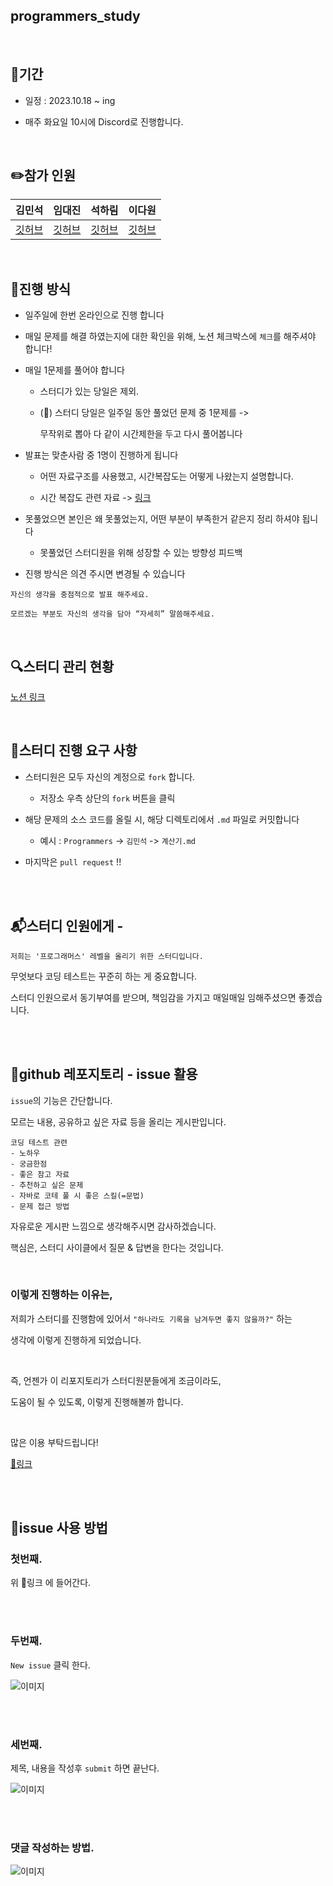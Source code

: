 ## programmers_study


<br/>

## 🚀기간

- 일정 : 2023.10.18 ~ ing

- 매주 화요일 10시에 Discord로 진행합니다.



<br/>

## ✏️참가 인원



| 김민석 | 임대진 | 석하림 | 이다원 |
| --- | --- | --- | --- |
| [깃허브](https://github.com/mingseok) | [깃허브](https://github.com/limgoing) | [깃허브](https://github.com/harim-000) | [깃허브](https://github.com/midnightDW) |






<br/>

## 🎯진행 방식

- 일주일에 한번 온라인으로 진행 합니다

- 매일 문제를 해결 하였는지에 대한 확인을 위해, 노션 체크박스에 `체크`를 해주셔야 합니다!


- 매일 1문제를 풀어야 합니다

    - 스터디가 있는 당일은 제외.

    - (🚨) 스터디 당일은 일주일 동안 풀었던 문제 중 
    1문제를 ->
    
        무작위로 뽑아 다 같이 시간제한을 두고 다시 풀어봅니다

- 발표는 맞춘사람 중 1명이 진행하게 됩니다

    - 어떤 자료구조를 사용했고, 시간복잡도는 어떻게 나왔는지 설명합니다.

    - 시간 복잡도 관련 자료 -> [링크](https://github.com/mingseok/TIL/blob/main/%EC%9E%90%EB%A3%8C%EA%B5%AC%EC%A1%B0%20&%20%EC%95%8C%EA%B3%A0%EB%A6%AC%EC%A6%98/Big_O.md)

- 못풀었으면 본인은 왜 못풀었는지, 어떤 부분이 부족한거 같은지 정리 하셔야 됩니다

    - 못풀었던 스터디원을 위해 성장할 수 있는 방향성 피드백

- 진행 방식은 의견 주시면 변경될 수 있습니다


```
자신의 생각을 중점적으로 발표 해주세요.

모르겠는 부분도 자신의 생각을 담아 “자세히” 말씀해주세요.
```


<br/>

## 🔍스터디 관리 현황


[노션 링크](https://regal-receipt-228.notion.site/programmers_study-bdc554af7b224955821eb409da305774?pvs=4)


<br/>


## 📮스터디 진행 요구 사항

- 스터디원은 모두 자신의 계정으로 `fork` 합니다.

    - 저장소 우측 상단의 `fork` 버튼을 클릭

- 해당 문제의 소스 코드를 올릴 시, 해당 디렉토리에서 `.md` 파일로 커밋합니다

    - 예시 : `Programmers` -> `김민석` -> `계산기.md`


- 마지막은 `pull request` !!


<br/><br/>

## 📬스터디 인원에게 -


```
저희는 '프로그래머스' 레벨을 올리기 위한 스터디입니다.
```


무엇보다 코딩 테스트는 꾸준히 하는 게 중요합니다.

스터디 인원으로서 동기부여를 받으며, 책임감을 가지고 매일매일 임해주셨으면 좋겠습니다.



<br/><br/>


## 💬github 레포지토리 - issue 활용



`issue`의 기능은 간단합니다. 

모르는 내용, 공유하고 싶은 자료 등을 올리는 게시판입니다.

```
코딩 테스트 관련
- 노하우
- 궁금한점
- 좋은 참고 자료
- 추천하고 싶은 문제
- 자바로 코테 풀 시 좋은 스킬(=문법)
- 문제 접근 방법
```
자유로운 게시판 느낌으로 생각해주시면 감사하겠습니다.


핵심은, 스터디 사이클에서 질문 & 답변을 한다는 것입니다.


<br/>

### 이렇게 진행하는 이유는,

저희가 스터디를 진행함에 있어서 `"하나라도 기록을 남겨두면 좋지 않을까?"` 하는 


생각에 이렇게 진행하게 되었습니다.
 
<br/>

즉, 언젠가 이 리포지토리가 스터디원분들에게 조금이라도, 

도움이 될 수 있도록, 이렇게 진행해볼까 합니다. 

<br/>


많은 이용 부탁드립니다!

[📌링크](https://github.com/mingseok/programmers_study/issues)


<br/><br/>

## 📝issue 사용 방법

### 첫번째.

위 📌링크 에 들어간다.

<br/><br/>

### 두번째.

`New issue` 클릭 한다.

![이미지](/이미지/설명1.PNG)


<br/><br/>

### 세번째.

제목, 내용을 작성후 `submit` 하면 끝난다.

![이미지](/이미지/설명2.PNG)


<br/> <br/>

### 댓글 작성하는 방법.

![이미지](/이미지/설명3.PNG)


